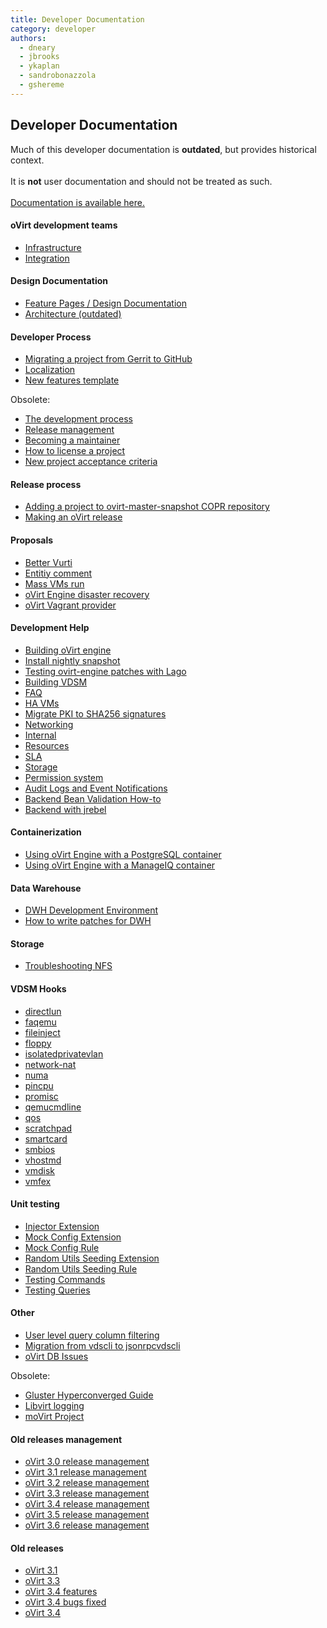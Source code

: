 ```yaml
---
title: Developer Documentation
category: developer
authors:
  - dneary
  - jbrooks
  - ykaplan
  - sandrobonazzola
  - gshereme
---
```


<section class="row">

<section class="col-md-12">

## Developer Documentation

<div class="alert alert-warning">
  Much of this developer documentation is <strong>outdated</strong>, but provides historical context.
  <br/>
  <br/>
  It is <strong>not</strong> user documentation and should not be treated as such.
  <br/>
  <br/>
  <a href="/documentation/">Documentation is available here.</a>
</div>

#### oVirt development teams

- [Infrastructure](infra/infrastructure.html)
- [Integration](integration/index.html)


#### Design Documentation
- [Feature Pages / Design Documentation](/develop/release-management/features/)
- [Architecture (outdated)](./architecture/index.html)

#### Developer Process
- [Migrating a project from Gerrit to GitHub](/develop/developer-guide/migrating_to_github.html)
- [Localization](/develop/localization.html)
- [New features template](/develop/release-management/features/feature-template.html)

Obsolete:
- [The development process](/develop/dev-process/devprocess.html)
- [Release management](/develop/release-management/process/release-process.html)
- [Becoming a maintainer](/develop/dev-process/becoming-a-maintainer.html)
- [How to license a project](/develop/projects/license-a-project.html)
- [New project acceptance criteria](/develop/projects/project-acceptance-criteria/graduation-check-list.html)

#### Release process
- [Adding a project to ovirt-master-snapshot COPR repository](/develop/release-management/process/add_a_package_to_copr.html)
- [Making an oVirt release](/develop/release-management/process/making-a-release.html)


#### Proposals
- [Better Vurti](/develop/release-management/proposals/better-vurti.html)
- [Entitiy comment](/develop/release-management/proposals/entity-comment.html)
- [Mass VMs run](/develop/release-management/proposals/mass-vms-run.html)
- [oVirt Engine disaster recovery](/develop/projects/proposals/ovirt-engine-disaster-recovery.html)
- [oVirt Vagrant provider](/develop/projects/proposals/vagrant-provider.html)

#### Development Help

- [Building oVirt engine](/develop/developer-guide/engine/engine-development-environment.html)
- [Install nightly snapshot](/develop/dev-process/install-nightly-snapshot.html)
- [Testing ovirt-engine patches with Lago](/develop/infra/testing/lago/testing-engine-patches-with-lago.html)
- [Building VDSM](/develop/developer-guide/vdsm/developers.html)
- [FAQ](/develop/faq.html)
- [HA VMs](/develop/ha-vms.html)
- [Migrate PKI to SHA256 signatures](/develop/migrate-pki-to-sha256.html)
- [Networking](/develop/networking/)
- [Internal](/develop/internal/)
- [Resources](/community/get-involved/resources/)
- [SLA](/develop/sla/)
- [Storage](/develop/storage/)
- [Permission system](/develop/developer-guide/action-permissions-overview.html)
- [Audit Logs and Event Notifications](/develop/developer-guide/events/audit-logs-and-event-notifications.html)
- [Backend Bean Validation How-to](/develop/developer-guide/java/backend-bean-validation.html)
- [Backend with jrebel](/develop/developer-guide/java/backend-with-jrebel.html)

#### Containerization

- [Using oVirt Engine with a PostgreSQL container](/develop/Using-oVirt-Engine-with-a-PostgreSQL-container.html)
- [Using oVirt Engine with a ManageIQ container](/develop/Using-oVirt-Engine-with-ManageIQ-container.html)

#### Data Warehouse

- [DWH Development Environment](/develop/dwh-development-environment.html)
- [How to write patches for DWH](/develop/write-patches-for-dwh.html)

#### Storage

- [Troubleshooting NFS](/develop/troubleshooting-nfs-storage-issues.html)


#### VDSM Hooks
- [directlun](/develop/developer-guide/vdsm/hook/directlun.html)
- [faqemu](/develop/developer-guide/vdsm/hook/faqemu.html)
- [fileinject](/develop/developer-guide/vdsm/hook/fileinject.html)
- [floppy](/develop/developer-guide/vdsm/hook/floppy.html)
- [isolatedprivatevlan](/develop/developer-guide/vdsm/hook/isolatedprivatevlan.html)
- [network-nat](/develop/developer-guide/vdsm/hook/network-nat.html)
- [numa](/develop/developer-guide/vdsm/hook/numa.html)
- [pincpu](/develop/developer-guide/vdsm/hook/pincpu.html)
- [promisc](/develop/developer-guide/vdsm/hook/promisc.html)
- [qemucmdline](/develop/developer-guide/vdsm/hook/qemucmdline.html)
- [qos](/develop/developer-guide/vdsm/hook/qos.html)
- [scratchpad](/develop/developer-guide/vdsm/hook/scratchpad.html)
- [smartcard](/develop/developer-guide/vdsm/hook/smartcard.html)
- [smbios](/develop/developer-guide/vdsm/hook/smbios.html)
- [vhostmd](/develop/developer-guide/vdsm/hook/vhostmd.html)
- [vmdisk](/develop/developer-guide/vdsm/hook/vmdisk.html)
- [vmfex](/develop/developer-guide/vdsm/hook/vmfex.html)

#### Unit testing
- [Injector Extension](/develop/dev-process/unit-testing-utilities/injectorextension.html)
- [Mock Config Extension](/develop/dev-process/unit-testing-utilities/mockconfigextension.html)
- [Mock Config Rule](/develop/dev-process/unit-testing-utilities/mockconfigrule.html)
- [Random Utils Seeding Extension](/develop/dev-process/unit-testing-utilities/randomutilsseedingextension.html)
- [Random Utils Seeding Rule](/develop/dev-process/unit-testing-utilities/randomutilsseedingrule.html)
- [Testing Commands](/develop/dev-process/unit-testing-utilities/testing-commands.html)
- [Testing Queries](/develop/dev-process/unit-testing-utilities/testing-queries.html)

#### Other

- [User level query column filtering](/develop/user-level-query-column-filtering.html)
- [Migration from vdscli to jsonrpcvdscli](/develop/migration-from-vdscli-to-jsonrpcvdscli.html)
- [oVirt DB Issues](/develop/developer-guide/db-issues/db-issues.html)

Obsolete:
- [Gluster Hyperconverged Guide](/dropped/gluster-hyperconverged/Gluster_Hyperconverged_Guide.html)
- [Libvirt logging](/develop/projects/libvirt.html)
- [moVirt Project](/develop/projects/project-movirt.html)

#### Old releases management
- [oVirt 3.0 release management](/develop/release-management/releases/3.0/release-management.html)
- [oVirt 3.1 release management](/develop/release-management/releases/3.1/release-management.html)
- [oVirt 3.2 release management](/develop/release-management/releases/3.2/release-management.html)
- [oVirt 3.3 release management](/develop/release-management/releases/3.3/release-management.html)
- [oVirt 3.4 release management](/develop/release-management/releases/3.4/release-management.html)
- [oVirt 3.5 release management](/develop/release-management/releases/3.5/release-management.html)
- [oVirt 3.6 release management](/develop/release-management/releases/3.6/release-management.html)

#### Old releases
- [oVirt 3.1](/develop/release-management/releases/3.1/release.html)
- [oVirt 3.3](/develop/release-management/releases/3.3/release-announcement.html)
- [oVirt 3.4 features](/develop/release-management/releases/3.4/feature.html)
- [oVirt 3.4 bugs fixed](/develop/release-management/releases/3.4/index-bugs-fixed.html)
- [oVirt 3.4](/develop/release-management/releases/3.4/release-announcement.html)

</section>

</section>
